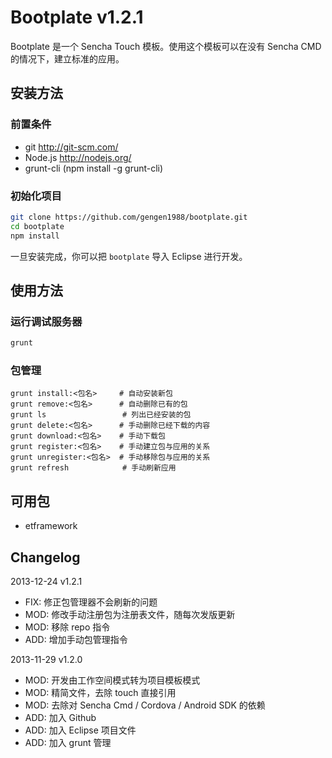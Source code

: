 Bootplate v1.2.1
=========
Bootplate 是一个 Sencha Touch 模板。使用这个模板可以在没有 Sencha CMD 的情况下，建立标准的应用。

安装方法
---------
### 前置条件 ###
- git http://git-scm.com/
- Node.js http://nodejs.org/
- grunt-cli (npm install -g grunt-cli)

### 初始化项目 ###
```bash
git clone https://github.com/gengen1988/bootplate.git
cd bootplate
npm install
```
一旦安装完成，你可以把 ```bootplate``` 导入 Eclipse 进行开发。

使用方法
---------
### 运行调试服务器 ###
```bash
grunt
```

### 包管理 ###
```
grunt install:<包名>     # 自动安装新包
grunt remove:<包名>      # 自动删除已有的包
grunt ls                 # 列出已经安装的包
grunt delete:<包名>      # 手动删除已经下载的内容
grunt download:<包名>    # 手动下载包
grunt register:<包名>    # 手动建立包与应用的关系
grunt unregister:<包名>  # 手动移除包与应用的关系
grunt refresh            # 手动刷新应用
```

可用包
---------
- etframework


Changelog
----------
2013-12-24 v1.2.1
- FIX: 修正包管理器不会刷新的问题
- MOD: 修改手动注册包为注册表文件，随每次发版更新
- MOD: 移除 repo 指令
- ADD: 增加手动包管理指令

2013-11-29 v1.2.0
- MOD: 开发由工作空间模式转为项目模板模式
- MOD: 精简文件，去除 touch 直接引用
- MOD: 去除对 Sencha Cmd / Cordova / Android SDK 的依赖
- ADD: 加入 Github
- ADD: 加入 Eclipse 项目文件
- ADD: 加入 grunt 管理
